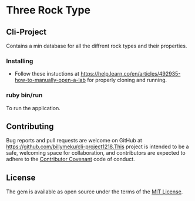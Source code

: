 # Three Rock Type

## Cli-Project

Contains a min database for all the diffrent rock types and their properties.

### Installing

- Follow these instuctions at https://help.learn.co/en/articles/492935-how-to-manually-open-a-lab for properly cloning and running.

### ruby bin/run

To run the application.

## Contributing

Bug reports and pull requests are welcome on GitHub at https://github.com/billymeku/cli-project1218.This project is intended to be a safe, welcoming space for collaboration, and contributors are expected to adhere to the [Contributor Covenant](http://contributor-covenant.org) code of conduct.

## License

The gem is available as open source under the terms of the [MIT License](https://opensource.org/licenses/MIT).
